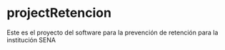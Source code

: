 # projectRetencion
Este es el proyecto del software para la prevención de retención para la institución SENA 
